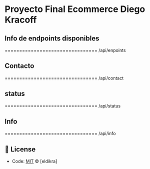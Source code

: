 # Proyecto Final Ecommerce Diego Kracoff
<!--start: status pages-->

## Info de endpoints disponibles

================================
/api/enpoints

## Contacto

================================
/api/contact

## status

================================
/api/status

## Info

================================
/api/info

## 📄 License

- Code: [MIT](./LICENSE) © [eldikra]

